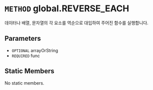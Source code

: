# `METHOD` global.REVERSE_EACH
데이터나 배열, 문자열의 각 요소를 역순으로 대입하여 주어진 함수를 실행합니다.

## Parameters
* `OPTIONAL` arrayOrString 
* `REQUIRED` func 

## Static Members
No static members.
